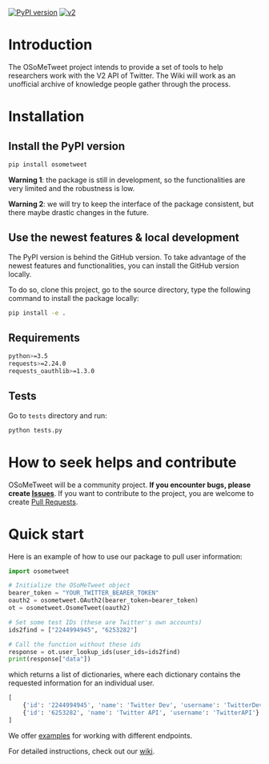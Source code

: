 [![PyPI version](https://badge.fury.io/py/osometweet.svg)](https://badge.fury.io/py/osometweet)
[![v2](https://img.shields.io/endpoint?url=https%3A%2F%2Ftwbadges.glitch.me%2Fbadges%2Fv2)](https://developer.twitter.com/en/docs/twitter-api)

# Introduction

The OSoMeTweet project intends to provide a set of tools to help researchers work with the V2 API of Twitter.
The Wiki will work as an unofficial archive of knowledge people gather through the process.


# Installation
## Install the PyPI version
```bash
pip install osometweet
```

**Warning 1**: the package is still in development, so the functionalities are very limited and the robustness is low.

**Warning 2**: we will try to keep the interface of the package consistent, but there maybe drastic changes in the future.

## Use the newest features & local development

The PyPI version is behind the GitHub version.
To take advantage of the newest features and functionalities, you can install the GitHub version locally.

To do so, clone this project, go to the source directory, type the following command to install the package locally:

```bash
pip install -e .
```

## Requirements

```bash
python>=3.5
requests>=2.24.0
requests_oauthlib>=1.3.0
```

## Tests

Go to `tests` directory and run:

```bash
python tests.py
```

# How to seek helps and contribute

OSoMeTweet will be a community project. **If you encounter bugs, please create [Issues](https://github.com/truthy/osometweet/issues)**. If you want to contribute to the project, you are welcome to create [Pull Requests](https://github.com/truthy/osometweet/pulls).

# Quick start

Here is an example of how to use our package to pull user information: 
```python
import osometweet

# Initialize the OSoMeTweet object
bearer_token = "YOUR_TWITTER_BEARER_TOKEN"
oauth2 = osometweet.OAuth2(bearer_token=bearer_token)
ot = osometweet.OsomeTweet(oauth2)

# Set some test IDs (these are Twitter's own accounts)
ids2find = ["2244994945", "6253282"]

# Call the function without these ids
response = ot.user_lookup_ids(user_ids=ids2find)
print(response["data"])
```
which returns a list of dictionaries, where each dictionary contains the requested information for an individual user.
```python
[
    {'id': '2244994945', 'name': 'Twitter Dev', 'username': 'TwitterDev'},
    {'id': '6253282', 'name': 'Twitter API', 'username': 'TwitterAPI'}
]
```

We offer [examples](examples) for working with different endpoints.

For detailed instructions, check out our [wiki](https://github.com/osome-iu/osometweet/wiki).
